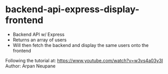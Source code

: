 # backend-api-express-display-frontend

* Backend API w/ Express
* Returns an array of users
* Will then fetch the backend and display the same users onto the frontend

Following the tutorial at: https://www.youtube.com/watch?v=w3vs4a03y3I Author: Arpan Neupane 



